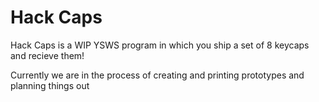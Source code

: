 # Hack Caps

Hack Caps is a WIP YSWS program in which you ship a set of 8 keycaps and recieve them!

Currently we are in the process of creating and printing prototypes and planning things out
